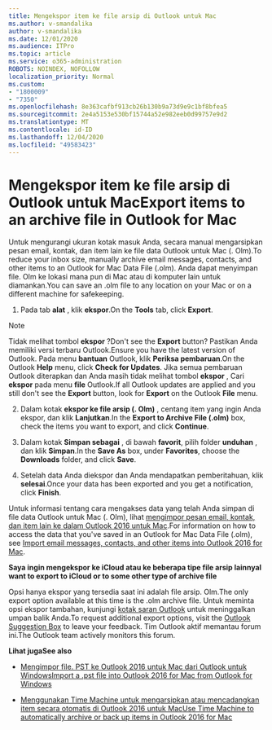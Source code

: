 ```yaml
---
title: Mengekspor item ke file arsip di Outlook untuk Mac
ms.author: v-smandalika
author: v-smandalika
ms.date: 12/01/2020
ms.audience: ITPro
ms.topic: article
ms.service: o365-administration
ROBOTS: NOINDEX, NOFOLLOW
localization_priority: Normal
ms.custom:
- "1800009"
- "7350"
ms.openlocfilehash: 8e363cafbf913cb26b130b9a73d9e9c1bf8bfea5
ms.sourcegitcommit: 2e4a5153e530bf15744a52e982eeb0d99757e9d2
ms.translationtype: MT
ms.contentlocale: id-ID
ms.lasthandoff: 12/04/2020
ms.locfileid: "49583423"
---
```

# <a name="export-items-to-an-archive-file-in-outlook-for-mac"></a><span data-ttu-id="52f03-102">Mengekspor item ke file arsip di Outlook untuk Mac</span><span class="sxs-lookup"><span data-stu-id="52f03-102">Export items to an archive file in Outlook for Mac</span></span>

<span data-ttu-id="52f03-103">Untuk mengurangi ukuran kotak masuk Anda, secara manual mengarsipkan pesan email, kontak, dan item lain ke file data Outlook untuk Mac (. Olm).</span><span class="sxs-lookup"><span data-stu-id="52f03-103">To reduce your inbox size, manually archive email messages, contacts, and other items to an Outlook for Mac Data File (.olm).</span></span> <span data-ttu-id="52f03-104">Anda dapat menyimpan file. Olm ke lokasi mana pun di Mac atau di komputer lain untuk diamankan.</span><span class="sxs-lookup"><span data-stu-id="52f03-104">You can save an .olm file to any location on your Mac or on a different machine for safekeeping.</span></span>

1. <span data-ttu-id="52f03-105">Pada tab **alat** , klik **ekspor**.</span><span class="sxs-lookup"><span data-stu-id="52f03-105">On the **Tools** tab, click **Export**.</span></span>

> [!NOTE]
> <span data-ttu-id="52f03-106">Tidak melihat tombol **ekspor** ?</span><span class="sxs-lookup"><span data-stu-id="52f03-106">Don't see the **Export** button?</span></span> <span data-ttu-id="52f03-107">Pastikan Anda memiliki versi terbaru Outlook.</span><span class="sxs-lookup"><span data-stu-id="52f03-107">Ensure you have the latest version of Outlook.</span></span> <span data-ttu-id="52f03-108">Pada menu **bantuan** Outlook, klik **Periksa pembaruan**.</span><span class="sxs-lookup"><span data-stu-id="52f03-108">On the Outlook **Help** menu, click **Check for Updates**.</span></span> <span data-ttu-id="52f03-109">Jika semua pembaruan Outlook diterapkan dan Anda masih tidak melihat tombol **ekspor** , Cari **ekspor** pada menu **file** Outlook.</span><span class="sxs-lookup"><span data-stu-id="52f03-109">If all Outlook updates are applied and you still don't see the **Export** button, look for **Export** on the Outlook **File** menu.</span></span>

2. <span data-ttu-id="52f03-110">Dalam kotak **ekspor ke file arsip (. Olm)** , centang item yang ingin Anda ekspor, dan klik **Lanjutkan**.</span><span class="sxs-lookup"><span data-stu-id="52f03-110">In the **Export to Archive File (.olm)** box, check the items you want to export, and click **Continue**.</span></span>

3. <span data-ttu-id="52f03-111">Dalam kotak **Simpan sebagai** , di bawah **favorit**, pilih folder **unduhan** , dan klik **Simpan**.</span><span class="sxs-lookup"><span data-stu-id="52f03-111">In the **Save As** box, under **Favorites**, choose the **Downloads** folder, and click **Save**.</span></span>

4. <span data-ttu-id="52f03-112">Setelah data Anda diekspor dan Anda mendapatkan pemberitahuan, klik **selesai**.</span><span class="sxs-lookup"><span data-stu-id="52f03-112">Once your data has been exported and you get a notification, click **Finish**.</span></span>

<span data-ttu-id="52f03-113">Untuk informasi tentang cara mengakses data yang telah Anda simpan di file data Outlook untuk Mac (. Olm), lihat [mengimpor pesan email, kontak, dan item lain ke dalam Outlook 2016 untuk Mac](https://support.microsoft.com/office/import-and-export-outlook-email-contacts-and-calendar-92577192-3881-4502-b79d-c3bbada6c8ef#ID0EAACAAA=macOS).</span><span class="sxs-lookup"><span data-stu-id="52f03-113">For information on how to access the data that you've saved in an Outlook for Mac Data File (.olm), see [Import email messages, contacts, and other items into Outlook 2016 for Mac](https://support.microsoft.com/office/import-and-export-outlook-email-contacts-and-calendar-92577192-3881-4502-b79d-c3bbada6c8ef#ID0EAACAAA=macOS).</span></span>

<span data-ttu-id="52f03-114">**Saya ingin mengekspor ke iCloud atau ke beberapa tipe file arsip lainnya**</span><span class="sxs-lookup"><span data-stu-id="52f03-114">**I want to export to iCloud or to some other type of archive file**</span></span>

<span data-ttu-id="52f03-115">Opsi hanya ekspor yang tersedia saat ini adalah file arsip. Olm.</span><span class="sxs-lookup"><span data-stu-id="52f03-115">The only export option available at this time is the .olm archive file.</span></span> <span data-ttu-id="52f03-116">Untuk meminta opsi ekspor tambahan, kunjungi [kotak saran Outlook](https://outlook.uservoice.com/) untuk meninggalkan umpan balik Anda.</span><span class="sxs-lookup"><span data-stu-id="52f03-116">To request additional export options, visit the [Outlook Suggestion Box](https://outlook.uservoice.com/) to leave your feedback.</span></span> <span data-ttu-id="52f03-117">Tim Outlook aktif memantau forum ini.</span><span class="sxs-lookup"><span data-stu-id="52f03-117">The Outlook team actively monitors this forum.</span></span>

<span data-ttu-id="52f03-118">**Lihat juga**</span><span class="sxs-lookup"><span data-stu-id="52f03-118">**See also**</span></span>

- [<span data-ttu-id="52f03-119">Mengimpor file. PST ke Outlook 2016 untuk Mac dari Outlook untuk Windows</span><span class="sxs-lookup"><span data-stu-id="52f03-119">Import a .pst file into Outlook 2016 for Mac from Outlook for Windows</span></span>](https://support.microsoft.com/office/import-a-pst-file-into-outlook-for-mac-from-outlook-for-windows-b4a6a1d6-94bb-4c85-a4fc-a83dc690e18c)

- [<span data-ttu-id="52f03-120">Menggunakan Time Machine untuk mengarsipkan atau mencadangkan item secara otomatis di Outlook 2016 untuk Mac</span><span class="sxs-lookup"><span data-stu-id="52f03-120">Use Time Machine to automatically archive or back up items in Outlook 2016 for Mac</span></span>](https://support.microsoft.com/office/automatically-archive-or-back-up-outlook-for-mac-items-441fcce5-2262-4b64-ac8c-fa949df989f5)
